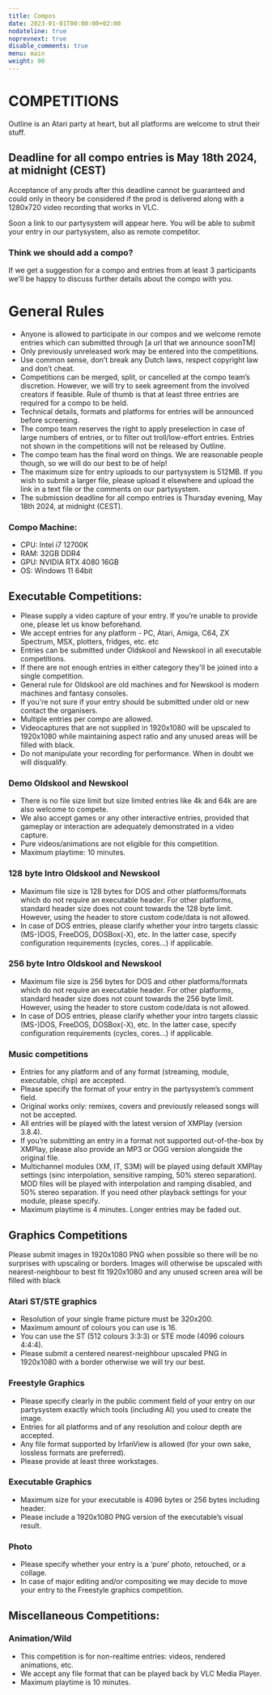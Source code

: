 ```yaml
---
title: Compos
date: 2023-01-01T00:00:00+02:00
nodateline: true
noprevnext: true
disable_comments: true
menu: main
weight: 90
---
```

# COMPETITIONS
Outline is an Atari party at heart, but all platforms are welcome to strut their stuff.

## Deadline for all compo entries is May 18th 2024, at midnight (CEST)

Acceptance of any prods after this deadline cannot be guaranteed and could only in theory be considered if the prod is delivered along with a 1280x720 video recording that works in VLC.

Soon a link to our partysystem will appear here. You will be able to submit your entry in our partysystem, also as remote competitor.

### Think we should add a compo?

If we get a suggestion for a compo and entries from at least 3 participants we'll be happy to discuss further details about the compo with you.

# General Rules

* Anyone is allowed to participate in our compos and we welcome remote entries which can submitted through [a url that we announce  soonTM]
* Only previously unreleased work may be entered into the competitions.
* Use common sense, don’t break any Dutch laws, respect copyright law and don’t cheat.
* Competitions can be merged, split, or cancelled at the compo team’s discretion. However, we will try to seek agreement from the involved creators if feasible. Rule of thumb is that at least three entries are required for a compo to be held.
* Technical details, formats and platforms for entries will be announced before screening.
* The compo team reserves the right to apply preselection in case of large numbers of entries, or to filter out troll/low-effort entries. Entries not shown in the competitions will not be released by Outline.
* The compo team has the final word on things. We are reasonable people though, so we will do our best to be of help!
* The maximum size for entry uploads to our partysystem is 512MB. If you wish to submit a larger file, please upload it elsewhere and upload the link in a text file or the comments on our partysystem.
* The submission deadline for all compo entries is Thursday evening, May 18th 2024, at midnight (CEST).

### Compo Machine:

* CPU: Intel i7 12700K
* RAM: 32GB DDR4
* GPU: NVIDIA RTX 4080 16GB 
* OS: Windows 11 64bit

## Executable Competitions:

* Please supply a video capture of your entry. If you’re unable to provide one, please let us know beforehand.
* We accept entries for any platform - PC, Atari, Amiga, C64, ZX Spectrum, MSX, plotters, fridges, etc. etc
* Entries can be submitted under Oldskool and Newskool in all executable competitions. 
* If there are not enough entries in either category they'll be joined into a single competition.
* General rule for Oldskool are old machines and for Newskool is modern machines and fantasy consoles.
* If you're not sure if your entry should be submitted under old or new contact the organisers.
* Multiple entries per compo are allowed.
* Videocaptures that are not supplied in 1920x1080 will be upscaled to 1920x1080 while maintaining aspect ratio and any unused areas will be filled with black.
* Do not manipulate your recording for performance. When in doubt we will disqualify.

### Demo Oldskool and Newskool

* There is no file size limit but size limited entries like 4k and 64k are are also welcome to compete.
* We also accept games or any other interactive entries, provided that gameplay or interaction are adequately demonstrated in a video capture.
* Pure videos/animations are not eligible for this competition.
* Maximum playtime: 10 minutes.

### 128 byte Intro Oldskool and Newskool

* Maximum file size is 128 bytes for DOS and other platforms/formats which do not require an executable header. For other platforms, standard header size does not count towards the 128 byte limit. However, using the header to store custom code/data is not allowed.
* In case of DOS entries, please clarify whether your intro targets classic (MS-)DOS, FreeDOS, DOSBox(-X), etc. In the latter case, specify configuration requirements (cycles, cores…) if applicable.

### 256 byte Intro Oldskool and Newskool

* Maximum file size is 256 bytes for DOS and other platforms/formats which do not require an executable header. For other platforms, standard header size does not count towards the 256 byte limit. However, using the header to store custom code/data is not allowed.
* In case of DOS entries, please clarify whether your intro targets classic (MS-)DOS, FreeDOS, DOSBox(-X), etc. In the latter case, specify configuration requirements (cycles, cores…) if applicable.

### Music competitions

* Entries for any platform and of any format (streaming, module, executable, chip) are accepted.
* Please specify the format of your entry in the partysystem’s comment field.
* Original works only: remixes, covers and previously released songs will not be accepted.
* All entries will be played with the latest version of XMPlay (version 3.8.4).
* If you’re submitting an entry in a format not supported out-of-the-box by XMPlay, please also provide an MP3 or OGG version alongside the original file.
* Multichannel modules (XM, IT, S3M) will be played using default XMPlay settings (sinc interpolation, sensitive ramping, 50% stereo separation). MOD files will be played with interpolation and ramping disabled, and 50% stereo separation. If you need other playback settings for your module, please specify.
* Maximum playtime is 4 minutes. Longer entries may be faded out.

## Graphics Competitions

Please submit images in 1920x1080 PNG when possible so there will be no surprises with upscaling or borders.
Images will otherwise be upscaled with nearest-neighbour to best fit 1920x1080 and any unused screen area will be filled with black

### Atari ST/STE graphics

* Resolution of your single frame picture must be 320x200.
* Maximum amount of colours you can use is 16.
* You can use the ST (512 colours 3:3:3) or STE mode (4096 colours 4:4:4).
* Please submit a centered nearest-neighbour upscaled PNG in 1920x1080 with a border otherwise we will try our best.

### Freestyle Graphics

* Please specify clearly in the public comment field of your entry on our partysystem exactly which tools (including AI) you used to create the image.
* Entries for all platforms and of any resolution and colour depth are accepted.
* Any file format supported by IrfanView is allowed (for your own sake, lossless formats are preferred).
* Please provide at least three workstages.

### Executable Graphics

* Maximum size for your executable is 4096 bytes or 256 bytes including header.
* Please include a 1920x1080 PNG version of the executable’s visual result.

### Photo

* Please specify whether your entry is a ‘pure’ photo, retouched, or a collage.
* In case of major editing and/or compositing we may decide to move your entry to the Freestyle graphics competition.

## Miscellaneous Competitions:

### Animation/Wild

* This competition is for non-realtime entries: videos, rendered animations, etc.
* We accept any file format that can be played back by VLC Media Player.
* Maximum playtime is 10 minutes.
